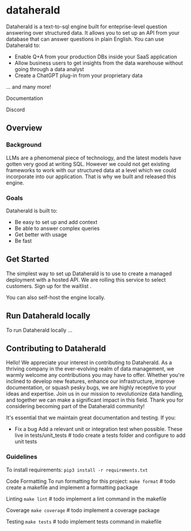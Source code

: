 # dataherald

Dataherald is a text-to-sql engine built for enteprise-level question answering over structured data. It allows you to set up an API from your database that can answer questions in plain English. You can use Dataherald to:

- Enable Q+A from your production DBs inside your SaaS application
- Allow business users to get insights from the data warehouse without going through a data analyst
- Create a ChatGPT plug-in from your proprietary data

... and many more!

Documentation

Discord

## Overview

### Background

LLMs are a phenomenal piece of technology, and the latest models have gotten very good at writing SQL. However we could not get existing frameworks to work with our structured data at a level which we could incorporate into our application. That is why we built and released this engine. 

### Goals

Dataherald is built to:

- Be easy to set up and add context
- Be able to answer complex queries
- Get better with usage
- Be fast


## Get Started

The simplest way to set up Dataherald is to use to create a managed deployment with a hosted API. We are rolling this service to select customers. Sign up for the waitlist <link>.

You can also self-host the engine locally. 


## Run Dataherald locally

To run Dataherald locally ...

## Contributing to Dataherald

Hello! We appreciate your interest in contributing to Dataherald. As a thriving company in the ever-evolving realm of data management, we warmly welcome any contributions you may have to offer. Whether you're inclined to develop new features, enhance our infrastructure, improve documentation, or squash pesky bugs, we are highly receptive to your ideas and expertise. Join us in our mission to revolutionize data handling, and together we can make a significant impact in this field. Thank you for considering becoming part of the Dataherald community!

It's essential that we maintain great documentation and testing. If you:

* Fix a bug
Add a relevant unit or integration test when possible. These live in tests/unit_tests # todo create a tests folder and configure to add unit tests


### Guidelines

To install requirements:
`pip3 install -r requirements.txt`


Code Formatting
To run formatting for this project:
`make format` # todo create a makefile and implement a formatting package

Linting
`make lint` # todo implement a lint command in the makefile

Coverage
`make coverage` # todo implement a coverage package

Testing
`make tests` # todo implement tests command in makefile
